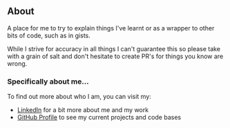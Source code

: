## About

A place for me to try to explain things I've learnt or as a wrapper to other bits of code, such as in gists.

While I strive for accuracy in all things I can't guarantee this so please take with a grain of salt and don't hesitate to create PR's for things you know are wrong.

### Specifically about me...

To find out more about who I am, you can visit my:

* [LinkedIn](https://www.linkedin.com/in/jamismarch/) for a bit more about me and my work
* [GitHub Profile](https://github.com/marjamis/) to see my current projects and code bases
